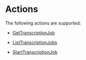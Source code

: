 # Actions<a name="API_Operations"></a>

The following actions are supported:

+  [GetTranscriptionJob](API_GetTranscriptionJob.md) 

+  [ListTranscriptionJobs](API_ListTranscriptionJobs.md) 

+  [StartTranscriptionJob](API_StartTranscriptionJob.md) 